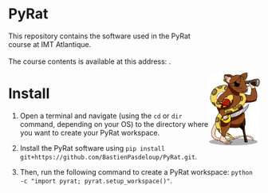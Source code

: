 # PyRat

<div>
    <p style="width: 80% !important;">
        This repository contains the software used in the PyRat course at IMT Atlantique.
        <br />
        <br />
        The course contents is available at this address: <a href="https://formations.imt-atlantique.fr/pyrat/"></a>.
    </p>
    <img style="float: right; width: 20%;" src="pyrat/gui/drawings/pyrat.png" />
</div>

# Install

1) Open a terminal and navigate (using the `cd` or `dir` command, depending on your OS) to the directory where you want to create your PyRat workspace.

2) Install the PyRat software using `pip install git+https://github.com/BastienPasdeloup/PyRat.git`.

3) Then, run the following command to create a PyRat workspace: `python -c "import pyrat; pyrat.setup_workspace()"`.

